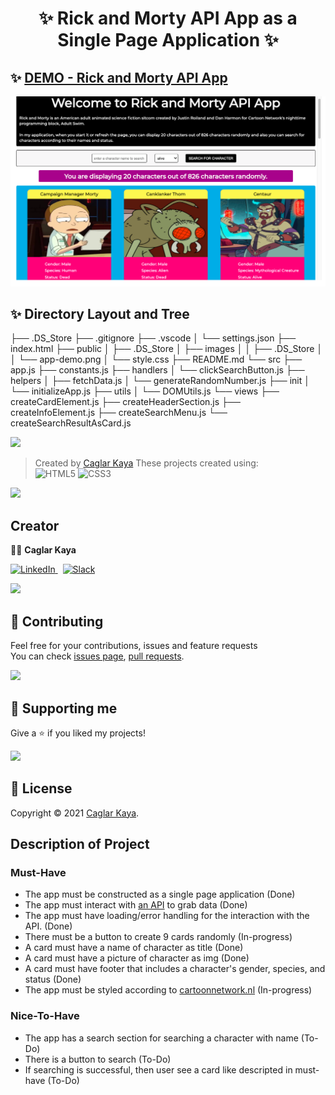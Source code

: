 <h1 align="center" id="top">✨ Rick and Morty API App as a Single Page Application ✨</h1>

## ✨ [DEMO - Rick and Morty API App](https://caglar-kaya.github.io/api-cartoon-project/)

<p>
  <a href="https://caglar-kaya.github.io/api-cartoon-project/" target="_blank">
    <img alt="Rick and Morty API App" src="./public/images/app-demo.png" />
  </a>
</p>

## ✨ Directory Layout and Tree

├── .DS_Store
├── .gitignore
├── .vscode
│  └── settings.json
├── index.html
├── public
│  ├── .DS_Store
│  ├── images
│  │  ├── .DS_Store
│  │  └── app-demo.png
│  └── style.css
├── README.md
└── src
  ├── app.js
  ├── constants.js
  ├── handlers
  │  └── clickSearchButton.js
  ├── helpers
  │  ├── fetchData.js
  │  └── generateRandomNumber.js
  ├── init
  │  └── initializeApp.js
  ├── utils
  │  └── DOMUtils.js
  └── views
    ├── createCardElement.js
    ├── createHeaderSection.js
    ├── createInfoElement.js
    ├── createSearchMenu.js
    └── createSearchResultAsCard.js

[![](https://img.shields.io/badge/back%20to%20top-%E2%86%A9-blue)](#top)

> Created by [Caglar Kaya](https://github.com/caglar-kaya)
These projects created using: <br> 
 ![HTML5](https://img.shields.io/badge/html5-%23E34F26.svg?style=for-the-badge&logo=html5&logoColor=white)
 ![CSS3](https://img.shields.io/badge/css3-%231572B6.svg?style=for-the-badge&logo=css3&logoColor=white)

[![](https://img.shields.io/badge/back%20to%20top-%E2%86%A9-blue)](#top)

## Creator

👨‍💻 **Caglar Kaya**

[![LinkedIn](https://img.shields.io/badge/linkedin-%230077B5.svg?style=for-the-badge&logo=linkedin&logoColor=white) ](https://www.linkedin.com/in/caglar-kaya/)
&nbsp;
[![Slack](https://img.shields.io/badge/Slack-4A154B?style=for-the-badge&logo=slack&logoColor=white)](https://caglar-kaya.slack.com)

[![](https://img.shields.io/badge/back%20to%20top-%E2%86%A9-blue)](#top)

## 🤝 Contributing

Feel free for your contributions, issues and feature requests <br>
You can check [issues page](https://github.com/caglar-kaya/api-cartoon-project/issues), [pull requests](https://github.com/caglar-kaya/api-cartoon-project/pulls).

[![](https://img.shields.io/badge/back%20to%20top-%E2%86%A9-blue)](#top)

## 💝 Supporting me

Give a ⭐️ if you liked my projects!

[![](https://img.shields.io/badge/back%20to%20top-%E2%86%A9-blue)](#top)

## 📝 License

Copyright © 2021 [Caglar Kaya](https://github.com/caglar-kaya).

## Description of Project

### Must-Have

- The app must be constructed as a single page application (Done)
- The app must interact with [an API](https://rickandmortyapi.com/) to grab data (Done)
- The app must have loading/error handling for the interaction with the API. (Done)
- There must be a button to create 9 cards randomly (In-progress)
- A card must have a name of character as title (Done)
- A card must have a picture of character as img (Done)
- A card must have footer that includes a character's gender, species, and status (Done)
- The app must be styled according to [cartoonnetwork.nl](https://www.cartoonnetwork.nl/) (In-progress)

### Nice-To-Have

- The app has a search section for searching a character with name (To-Do)
- There is a button to search (To-Do)
- If searching is successful, then user see a card like descripted in must-have (To-Do)
